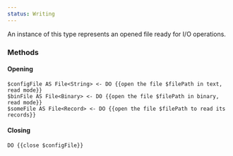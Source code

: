 ```yaml
---
status: Writing
---
```

An instance of this type represents an opened file ready for I/O operations.

### Methods
#### Opening

```
$configFile AS File<String> <- DO {{open the file $filePath in text, read mode}}
$binFile AS File<Binary> <- DO {{open the file $filePath in binary, read mode}}
$someFile AS File<Record> <- DO {{open the file $filePath to read its records}}
```

#### Closing
```
DO {{close $configFile}}
```

